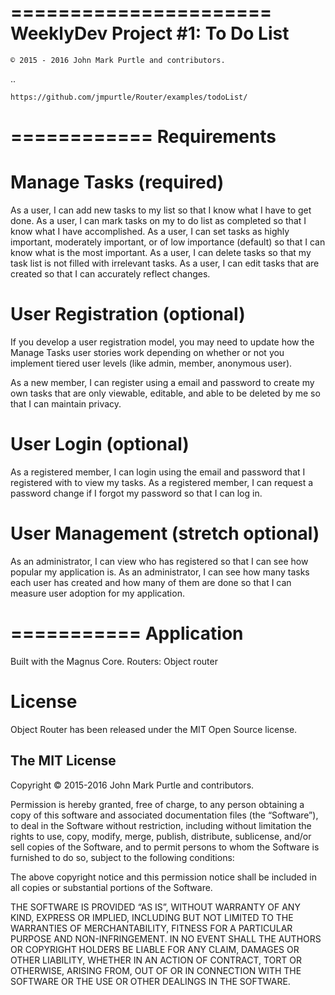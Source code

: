 ======================
WeeklyDev Project #1: To Do List
======================

    © 2015 - 2016 John Mark Purtle and contributors.

..

    https://github.com/jmpurtle/Router/examples/todoList/

============
Requirements
============

Manage Tasks (required)
=======================

As a user, I can add new tasks to my list so that I know what I have to get done.
As a user, I can mark tasks on my to do list as completed so that I know what I have accomplished.
As a user, I can set tasks as highly important, moderately important, or of low importance (default) so that I can know what is the most important.
As a user, I can delete tasks so that my task list is not filled with irrelevant tasks.
As a user, I can edit tasks that are created so that I can accurately reflect changes.

User Registration (optional)
============================

If you develop a user registration model, you may need to update how the Manage Tasks user stories work depending on whether or not you implement tiered user levels (like admin, member, anonymous user).

As a new member, I can register using a email and password to create my own tasks that are only viewable, editable, and able to be deleted by me so that I can maintain privacy.

User Login (optional)
=====================

As a registered member, I can login using the email and password that I registered with to view my tasks.
As a registered member, I can request a password change if I forgot my password so that I can log in.

User Management (stretch optional)
==================================

As an administrator, I can view who has registered so that I can see how popular my application is.
As an administrator, I can see how many tasks each user has created and how many of them are done so that I can measure user adoption for my application.

===========
Application
===========

Built with the Magnus Core.
Routers:
Object router

License
=======

Object Router has been released under the MIT Open Source license.

The MIT License
---------------

Copyright © 2015-2016 John Mark Purtle and contributors.

Permission is hereby granted, free of charge, to any person obtaining a copy of this software and associated
documentation files (the “Software”), to deal in the Software without restriction, including without limitation the
rights to use, copy, modify, merge, publish, distribute, sublicense, and/or sell copies of the Software, and to permit
persons to whom the Software is furnished to do so, subject to the following conditions:

The above copyright notice and this permission notice shall be included in all copies or substantial portions of the
Software.

THE SOFTWARE IS PROVIDED “AS IS”, WITHOUT WARRANTY OF ANY KIND, EXPRESS OR IMPLIED, INCLUDING BUT NOT LIMITED TO THE
WARRANTIES OF MERCHANTABILITY, FITNESS FOR A PARTICULAR PURPOSE AND NON-INFRINGEMENT. IN NO EVENT SHALL THE AUTHORS OR
COPYRIGHT HOLDERS BE LIABLE FOR ANY CLAIM, DAMAGES OR OTHER LIABILITY, WHETHER IN AN ACTION OF CONTRACT, TORT OR
OTHERWISE, ARISING FROM, OUT OF OR IN CONNECTION WITH THE SOFTWARE OR THE USE OR OTHER DEALINGS IN THE SOFTWARE.
